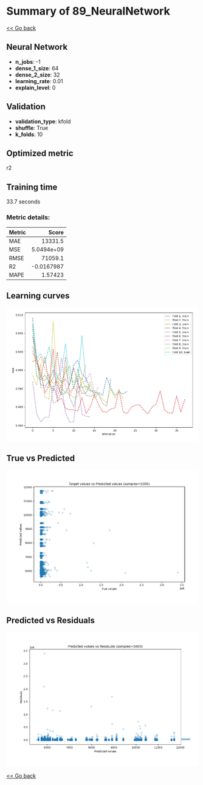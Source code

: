 # Summary of 89_NeuralNetwork

[<< Go back](../README.md)


## Neural Network
- **n_jobs**: -1
- **dense_1_size**: 64
- **dense_2_size**: 32
- **learning_rate**: 0.01
- **explain_level**: 0

## Validation
 - **validation_type**: kfold
 - **shuffle**: True
 - **k_folds**: 10

## Optimized metric
r2

## Training time

33.7 seconds

### Metric details:
| Metric   |          Score |
|:---------|---------------:|
| MAE      | 13331.5        |
| MSE      |     5.0494e+09 |
| RMSE     | 71059.1        |
| R2       |    -0.0167987  |
| MAPE     |     1.57423    |



## Learning curves
![Learning curves](learning_curves.png)
## True vs Predicted

![True vs Predicted](true_vs_predicted.png)


## Predicted vs Residuals

![Predicted vs Residuals](predicted_vs_residuals.png)



[<< Go back](../README.md)
